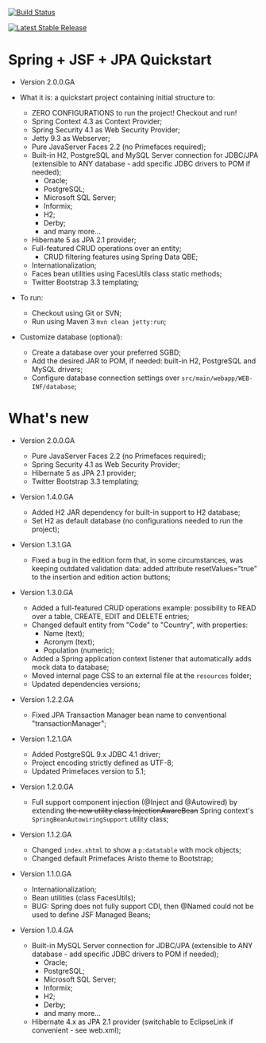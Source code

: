 [![Build Status](https://travis-ci.org/michelrisucci/spring-jsf-jpa-quickstart.svg?branch=master)](https://travis-ci.org/michelrisucci/spring-jsf-jpa-quickstart)

[![Latest Stable Release](https://img.shields.io/badge/stable-2.0.0.GA-blue.svg)](https://github.com/michelrisucci/spring-jsf-jpa-quickstart/releases/tag/2.0.0.GA)

Spring + JSF + JPA Quickstart
=============================

- Version 2.0.0.GA

- What it is: a quickstart project containing initial structure to:
  - ZERO CONFIGURATIONS to run the project! Checkout and run!
  - Spring Context 4.3 as Context Provider;
  - Spring Security 4.1 as Web Security Provider;
  - Jetty 9.3 as Webserver;
  - Pure JavaServer Faces 2.2 (no Primefaces required);
  - Built-in H2, PostgreSQL and MySQL Server connection for JDBC/JPA (extensible to ANY database - add specific JDBC drivers to POM if needed);
    - Oracle;
    - PostgreSQL;
    - Microsoft SQL Server;
    - Informix;
    - H2;
    - Derby;
    - and many more...
  - Hibernate 5 as JPA 2.1 provider;
  - Full-featured CRUD operations over an entity;
    - CRUD filtering features using Spring Data QBE;
  - Internationalization;
  - Faces bean utilities using FacesUtils class static methods;
  - Twitter Bootstrap 3.3 templating;

- To run:
  - Checkout using Git or SVN;
  - Run using Maven 3 `mvn clean jetty:run`;

- Customize database (optional):
  - Create a database over your preferred SGBD;
  - Add the desired JAR to POM, if needed: built-in H2, PostgreSQL and MySQL drivers;
  - Configure database connection settings over `src/main/webapp/WEB-INF/database`;

What's new
=============================

- Version 2.0.0.GA
  - Pure JavaServer Faces 2.2 (no Primefaces required);
  - Spring Security 4.1 as Web Security Provider;
  - Hibernate 5 as JPA 2.1 provider;
  - Twitter Bootstrap 3.3 templating;

- Version 1.4.0.GA
  - Added H2 JAR dependency for built-in support to H2 database;
  - Set H2 as default database (no configurations needed to run the project);

- Version 1.3.1.GA
  - Fixed a bug in the edition form that, in some circumstances, was keeping outdated validation data: added attribute resetValues="true" to the insertion and edition action buttons;

- Version 1.3.0.GA
  - Added a full-featured CRUD operations example: possibility to READ over a table, CREATE, EDIT and DELETE entries;
  - Changed default entity from "Code" to "Country", with properties:
    - Name (text);
    - Acronym (text);
    - Population (numeric);
  - Added a Spring application context listener that automatically adds mock data to database;
  - Moved internal page CSS to an external file at the `resources` folder;
  - Updated dependencies versions;

- Version 1.2.2.GA
  - Fixed JPA Transaction Manager bean name to conventional "transactionManager";

- Version 1.2.1.GA
  - Added PostgreSQL 9.x JDBC 4.1 driver;
  - Project encoding strictly defined as UTF-8;
  - Updated Primefaces version to 5.1;

- Version 1.2.0.GA
  - Full support component injection (@Inject and @Autowired) by extending <del>the new utility class InjectionAwareBean</del> Spring context's `SpringBeanAutowiringSupport` utility class; 

- Version 1.1.2.GA
  - Changed `index.xhtml` to show a `p:datatable` with mock objects;
  - Changed default Primefaces Aristo theme to Bootstrap;

- Version 1.1.0.GA
  - Internationalization;
  - Bean utilities (class FacesUtils);
  - BUG: Spring does not fully support CDI, then @Named could not be used to define JSF Managed Beans;

- Version 1.0.4.GA
  - Built-in MySQL Server connection for JDBC/JPA (extensible to ANY database - add specific JDBC drivers to POM if needed);
    - Oracle;
    - PostgreSQL;
    - Microsoft SQL Server;
    - Informix;
    - H2;
    - Derby;
    - and many more...
  - Hibernate 4.x as JPA 2.1 provider (switchable to EclipseLink if convenient - see web.xml);
